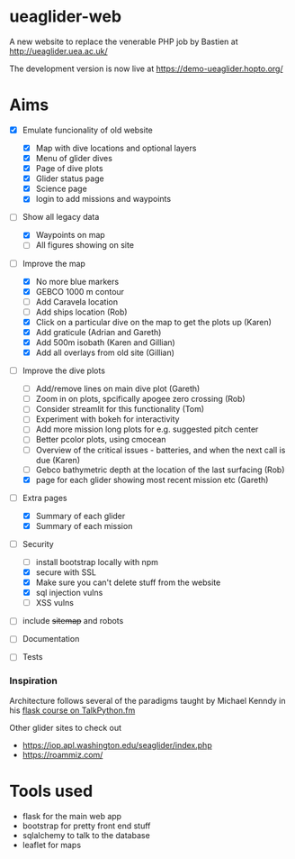 # ueaglider-web

A new website to replace the venerable PHP job by Bastien at http://ueaglider.uea.ac.uk/

The development version is now live at https://demo-ueaglider.hopto.org/

# Aims

- [x] Emulate funcionality of old website
  - [x] Map with dive locations and optional layers
  - [x] Menu of glider dives
  - [x] Page of dive plots
  - [x] Glider status page
  - [x] Science page
  - [x] login to add missions and waypoints
  
- [ ] Show all legacy data
  - [x] Waypoints on map
  - [ ] All figures showing on site

- [ ] Improve the map
  - [x] No more blue markers
  - [x] GEBCO 1000 m contour
  - [ ] Add Caravela location
  - [ ] Add ships location (Rob)
  - [x] Click on a particular dive on the map to get the plots up (Karen)
  - [x] Add graticule (Adrian and Gareth)
  - [x] Add 500m isobath (Karen and Gillian)
  - [x] Add all overlays from old site (Gillian)

- [ ] Improve the dive plots
  - [ ] Add/remove lines on main dive plot (Gareth)
  - [ ] Zoom in on plots, spcifically apogee zero crossing (Rob)
  - [ ] Consider streamlit for this functionality (Tom)
  - [ ] Experiment with bokeh for interactivity
  - [ ] Add more mission long plots for e.g. suggested pitch center
  - [ ] Better pcolor plots, using cmocean
  - [ ] Overview of the critical issues - batteries, and when the next call is due (Karen)
  - [ ] Gebco bathymetric depth at the location of the last surfacing (Rob)
  - [x] page for each glider showing most recent mission etc (Gareth)
  
- [ ] Extra pages
  - [x] Summary of each glider
  - [x] Summary of each mission

- [ ] Security
  - [ ] install bootstrap locally with npm
  - [x] secure with SSL
  - [x] Make sure you can't delete stuff from the website
  - [x] sql injection vulns
  - [ ] XSS vulns

- [ ] include ~~sitemap~~ and robots

- [ ] Documentation

- [ ] Tests

### Inspiration

Architecture follows several of the paradigms taught by Michael Kenndy in his [flask course on TalkPython.fm](https://training.talkpython.fm/courses/explore_flask/building-data-driven-web-applications-in-python-with-flask-sqlalchemy-and-bootstrap)

Other glider sites to check out
- https://iop.apl.washington.edu/seaglider/index.php
- https://roammiz.com/

# Tools used

- flask for the main web app
- bootstrap for pretty front end stuff
- sqlalchemy to talk to the database
- leaflet for maps
